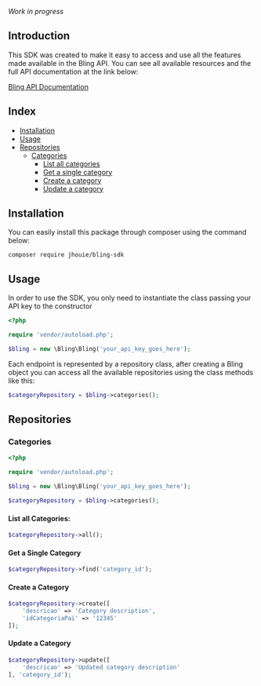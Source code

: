 *Work in progress*

## Introduction

This SDK was created to make it easy to access and use all the features made available in the Bling API.
You can see all available resources and the full API documentation at the link below:

[Bling API Documentation](https://ajuda.bling.com.br/hc/pt-br/categories/360002186394-API-para-Desenvolvedores)

## Index

- [Installation](#installation)
- [Usage](#usage)
- [Repositories](#repositories)
  - [Categories](#categories)
    - [List all categories](#list-all-categories)
    - [Get a single category](#get-a-single-category)
    - [Create a category](#create-a-category)
    - [Update a category](#update-a-category)

## Installation

You can easily install this package through composer using the command below:

```shell
composer require jhouie/bling-sdk
```

## Usage

In order to use the SDK, you only need to instantiate the class passing your API key to the constructor

```php
<?php

require 'vendor/autoload.php';

$bling = new \Bling\Bling('your_api_key_goes_here');
```

Each endpoint is represented by a repository class, after creating a Bling object you can access all the available repositories using the class methods like this:

```php
$categoryRepository = $bling->categories();
```

## Repositories

### Categories

```php
<?php

require 'vendor/autoload.php';

$bling = new \Bling\Bling('your_api_key_goes_here');

$categoryRepository = $bling->categories();

```

#### List all Categories:

```php
$categoryRepository->all();
```

#### Get a Single Category

```php
$categoryRepository->find('category_id');
```

#### Create a Category

```php
$categoryRepository->create([
    'descricao' => 'Category description',
    'idCategoriaPai' => '12345'
]);
```

#### Update a Category

```php
$categoryRepository->update([
    'descricao' => 'Updated category description'
], 'category_id');
```
